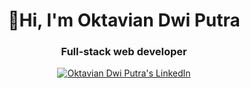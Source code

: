 <h1 align="center">👋Hi, I'm Oktavian Dwi Putra</h1>
<h3 align="center">Full-stack web developer</h3>

<p align="center">
  </a>
  <a href="https://www.linkedin.com/in/oktaviandp/">
    <img src="https://img.shields.io/badge/Oktavian Dwi Putra-1DA1F2?label=LinkedIn&logo=linkedin&style=for-the-badge&color=blue" alt="Oktavian Dwi Putra's LinkedIn"/>
  </a>
</p>
